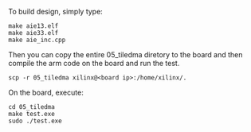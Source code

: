 To build design, simply type:
```
make aie13.elf
make aie33.elf
make aie_inc.cpp
```
Then you can copy the entire 05_tiledma diretory to the board and then compile the arm code on the board and run the test.
```
scp -r 05_tiledma xilinx@<board ip>:/home/xilinx/.
```

On the board, execute:
```
cd 05_tiledma
make test.exe
sudo ./test.exe
```

